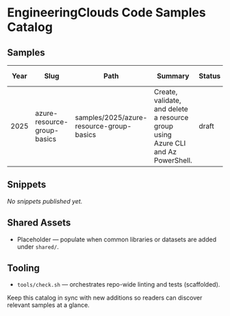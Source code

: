 # EngineeringClouds Code Samples Catalog

## Samples

| Year | Slug | Path | Summary | Status | Last Tested |
| --- | --- | --- | --- | --- | --- |
| 2025 | azure-resource-group-basics | samples/2025/azure-resource-group-basics | Create, validate, and delete a resource group using Azure CLI and Az PowerShell. | draft | 2025-10-29 |

## Snippets

_No snippets published yet._

## Shared Assets

- Placeholder — populate when common libraries or datasets are added under `shared/`.

## Tooling

- `tools/check.sh` — orchestrates repo-wide linting and tests (scaffolded).

Keep this catalog in sync with new additions so readers can discover relevant samples at a glance.
